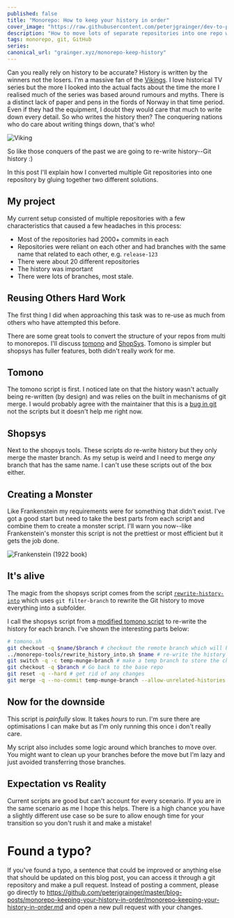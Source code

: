 ```yaml
---
published: false
title: "Monorepo: How to keep your history in order"
cover_image: "https://raw.githubusercontent.com/peterjgrainger/dev-to-posts/master/blog-posts/monorepo-keeping-your-history-in-order/assets/cover.jpg"
description: "How to move lots of separate repositories into one repo while keeping everything in order"
tags: monorepo, git, GitHub
series:
canonical_url: "grainger.xyz/monorepo-keep-history"
---
```


Can you really rely on history to be accurate? History is written by the winners not the losers. I'm a massive fan of the [Vikings](https://en.wikipedia.org/wiki/Vikings_(2013_TV_series)). I love historical TV series but the more I looked into the actual facts about the time the more I realised much of the series was based around rumours and myths. There is a distinct lack of paper and pens in the fiords of Norway in that time period. Even if they had the equipment, I doubt they would care that much to write down every detail. So who writes the history then? The conquering nations who do care about writing things down, that's who!

![Viking](https://raw.githubusercontent.com/peterjgrainger/dev-to-posts/master/blog-posts/monorepo-keeping-your-history-in-order/assets/viking.jpg)

So like those conquers of the past we are going to re-write history--Git history :)

In this post I'll explain how I converted multiple Git repositories into one repository by gluing together two different solutions.

## My project

My current setup consisted of multiple repositories with a few characteristics that caused a few headaches in this process:

- Most of the repositories had 2000+ commits in each
- Repositories were reliant on each other and had branches with the same name that related to each other, e.g. `release-123`
- There were about 20 different repositories
- The history was important
- There were lots of branches, most stale.

## Reusing Others Hard Work

The first thing I did when approaching this task was to re-use as much from others who have attempted this before.

There are some great tools to convert the structure of your repos from multi to monorepos. I'll discuss [tomono](https://github.com/hraban/tomono) and [ShopSys](https://www.shopsys.com/how-to-merge-15-repositories-to-1-monorepo-keep-their-git-history-and-add-project-base-as-well-6e124f3a0ab3/). Tomono is simpler but shopsys has fuller features, both didn't really work for me.

## Tomono 

The tomono script is first. I noticed late on that the history wasn't actually being re-written (by design) and was relies on the built in mechanisms of git merge. I would probably agree with the maintainer that this is a [bug in git](https://github.com/hraban/tomono/issues/6) not the scripts but it doesn't help me right now.

## Shopsys

Next to the shopsys tools. These scripts *do* re-write history but they only merge the master branch. As my setup is weird and I need to merge *any* branch that has the same name. I can't use these scripts out of the box either.

## Creating a Monster

Like Frankenstein my requirements were for something that didn't exist. I've got a good start but need to take the best parts from each script and combine them to create a monster script. I'll warn you now--like Frankenstein's monster this script is not the prettiest or most efficient but it gets the job done. 

![Frankenstein (1922 book)](https://commons.wikimedia.org/wiki/Category:Frankenstein_(1922_book)#/media/File:Frankenstein,_pg_7.jpg)

## It's alive

The magic from the shopsys script comes from the script [`rewrite-history-into`](https://github.com/shopsys/monorepo-tools/blob/master/rewrite_history_into.sh) which uses `git filter-branch` to rewrite the Git history to move everything into a subfolder.

I call the shopsys script from a [modified tomono script](https://github.com/arup-group/tomono/blob/c9e7dfede85a0d010eeca02db068f326e0689a9d/tomono.sh#L163) to re-write the history for each branch. I've shown the interesting parts below:


```bash
# tomono.sh
git checkout -q $name/$branch # checkout the remote branch which will be a subfolder
../monorepo-tools/rewrite_history_into.sh $name # re-write the history
git switch -q -c temp-munge-branch # make a temp branch to store the changes
git checkout -q $branch # Go back to the base repo
git reset -q --hard # get rid of any changes
git merge -q --no-commit temp-munge-branch --allow-unrelated-histories # Do the merge!
```

## Now for the downside

This script is *painfully* slow. It takes *hours* to run. I'm sure there are optimisations I can make but as I'm only running this once i don't really care.

My script also includes some logic around which branches to move over. You might want to clean up your branches before the move but I'm lazy and just avoided transferring those branches.

## Expectation vs Reality

Current scripts are good but can't account for every scenario. If you are in the same scenario as me I hope this helps. There is a high chance you have a slightly different use case so be sure to allow enough time for your transition so you don't rush it and make a mistake!

# Found a typo?

If you've found a typo, a sentence that could be improved or anything else that should be updated on this blog post, you can access it through a git repository and make a pull request. Instead of posting a comment, please go directly to <https://github.com/peterjgrainger/master/blog-posts/monorepo-keeping-your-history-in-order/monorepo-keeping-your-history-in-order.md> and open a new pull request with your changes.
